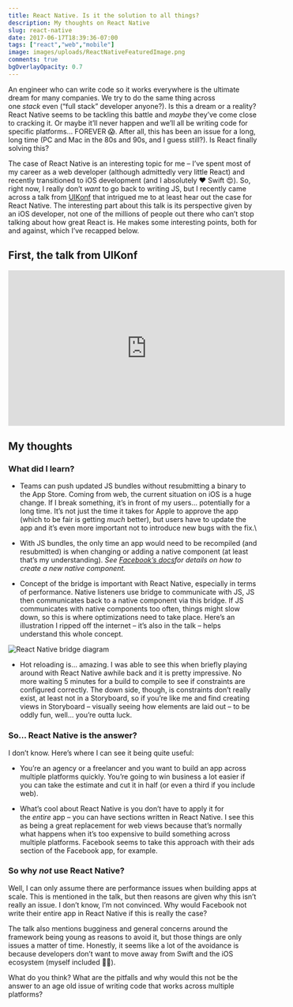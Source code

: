 ```yaml
---
title: React Native. Is it the solution to all things?
description: My thoughts on React Native
slug: react-native
date: 2017-06-17T18:39:36-07:00
tags: ["react","web","mobile"]
image: images/uploads/ReactNativeFeaturedImage.png
comments: true
bgOverlayOpacity: 0.7
---
```

An engineer who can write code so it works everywhere is the ultimate dream for many companies. We try to do the same thing across one *stack* even (“full stack” developer anyone?). Is this a dream or a reality? React Native seems to be tackling this battle and *maybe* they’ve come close to cracking it. Or maybe it’ll never happen and we’ll all be writing code for specific platforms… FOREVER 😱. After all, this has been an issue for a long, long time (PC and Mac in the 80s and 90s, and I guess still?). Is React finally solving this?

The case of React Native is an interesting topic for me – I’ve spent most of my career as a web developer (although admittedly very little React) and recently transitioned to iOS development (and I absolutely ❤️ Swift 😍). So, right now, I really don’t *want* to go back to writing JS, but I recently came across a talk from [UIKonf](http://www.uikonf.com/) that intrigued me to at least hear out the case for React Native. The interesting part about this talk is its perspective given by an iOS developer, not one of the millions of people out there who can’t stop talking about how great React is. He makes some interesting points, both for and against, which I’ve recapped below.

## First, the talk from UIKonf

<iframe width="560" height="315" src="https://www.youtube.com/embed/cZ4zQWgajBg?list=PLdr22uU_wISqntV4tQmx9H6sj9gMtj7nG" frameborder="0" allowfullscreen></iframe>

## My thoughts

### What did I learn?

* Teams can push updated JS bundles without resubmitting a binary to the App Store. Coming from web, the current situation on iOS is a huge change. If I break something, it’s in front of my users… potentially for a long time. It’s not just the time it takes for Apple to approve the app (which to be fair is getting *much* better), but users have to update the app and it’s even more important not to introduce new bugs with the fix.\

* With JS bundles, the only time an app would need to be recompiled (and resubmitted) is when changing or adding a native component (at least that’s my understanding). *See [Facebook’s docs](https://facebook.github.io/react-native/docs/native-components-ios.html)for details on how to create a new native component.*

* Concept of the bridge is important with React Native, especially in terms of performance. Native listeners use bridge to communicate with JS, JS then communicates back to a native component via this bridge. If JS communicates with native components too often, things might slow down, so this is where optimizations need to take place. Here’s an illustration I ripped off the internet – it’s also in the talk – helps understand this whole concept.

![React Native bridge diagram](/images/uploads/ReactNativeBridge.jpg)

* Hot reloading is… amazing. I was able to see this when briefly playing around with React Native awhile back and it is pretty impressive. No more waiting 5 minutes for a build to compile to see if constraints are configured correctly. The down side, though, is constraints don’t really exist, at least not in a Storyboard, so if you’re like me and find creating views in Storyboard – visually seeing how elements are laid out – to be oddly fun, well… you’re outta luck.

### So… React Native is the answer?

I don’t know. Here’s where I can see it being quite useful:

* You’re an agency or a freelancer and you want to build an app across multiple platforms quickly. You’re going to win business a lot easier if you can take the estimate and cut it in half (or even a third if you include web).

* What’s cool about React Native is you don’t have to apply it for the *entire* app – you can have sections written in React Native. I see this as being a great replacement for web views because that’s normally what happens when it’s too expensive to build something across multiple platforms. Facebook seems to take this approach with their ads section of the Facebook app, for example.

### So why *not* use React Native?

Well, I can only assume there are performance issues when building apps at scale. This is mentioned in the talk, but then reasons are given why this isn’t really an issue. I don’t know, I’m not convinced. Why would Facebook not write their entire app in React Native if this is really the case?

The talk also mentions bugginess and general concerns around the framework being young as reasons to avoid it, but those things are only issues a matter of time. Honestly, it seems like a lot of the avoidance is because developers don’t want to move away from Swift and the iOS ecosystem (myself included 🙋‍♂️).

What do you think? What are the pitfalls and why would this not be the answer to an age old issue of writing code that works across multiple platforms?
